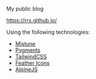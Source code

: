 My public blog

https://rrx.github.io/

Using the following technologies:

- [Mistune](https://mistune.lepture.com/en/latest/index.html)
- [Pygments](https://pygments.org/)
- [TailwindCSS](https://tailwindcss.com/)
- [Feather Icons](https://feathericons.com/)
- [AlpineJS](https://alpinejs.dev/)
